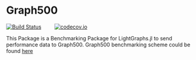 # Graph500

[![Build Status](https://travis-ci.org/somil55/Graph500.jl.svg?branch=master)](https://travis-ci.org/somil55/Graph500.jl)&nbsp;&nbsp;&nbsp;&nbsp;&nbsp;&nbsp;&nbsp;&nbsp;
[![codecov.io](http://codecov.io/github/somil55/Graph500.jl/coverage.svg?branch=master)](http://codecov.io/github/somil55/Graph500.jl?branch=master)&nbsp;&nbsp;&nbsp;&nbsp;&nbsp;&nbsp;&nbsp;&nbsp;

This Package is a Benchmarking Package for LightGraphs.jl to send performance data to Graph500.
Graph500 benchmarking scheme could be found [here](http://graph500.org/?page_id=12) 
